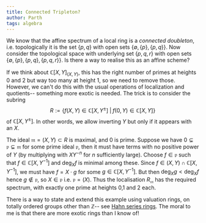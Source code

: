 ```yaml
---
title: Connected Tripleton?
author: Parth
tags: algebra
---
```


We know that the affine spectrum of a local ring is a _connected doubleton_,
i.e. topologically it is the set $\{p,q\}$ with open sets $\{\emptyset, \{p\},
\{p,q\}\}$. Now consider the topological space with underlying set $\{p,q,r\}$ 
with open sets $\{\emptyset, \{p\}, \{p,q\}, \{p,q,r\}\}$. Is there a way to 
realise this as an affine scheme? 

If we think about $\mathbb{C}[X,Y]_{(X,Y)}$, this has the right number of primes at heights $0$ and $2$ but way too many at height $1$, so we need to remove those. However, we can't do this with the usual operations of localization and quotients-- something more exotic is needed. The trick is to consider the subring $$R:=\{f(X,Y)\in \mathbb{C}[X,Y^\pm]\;|\; f(0,Y)\in \mathbb{C}[X,Y]\}$$ of $\mathbb{C}[X,Y^\pm].$ In other words, we allow inverting $Y$ but only if it appears with an $X$. 

The ideal $\mathfrak{m}=(X,Y)\subset R$ is maximal, and $0$ is prime. Suppose we
have $0\subsetneq \mathfrak{p}\subsetneq \mathfrak{m}$ for some prime ideal
$\mathfrak{p}$, then it must have terms with no positive power of $Y$ (by
multiplying with $XY^{-n}$ for $n$ sufficiently large). Choose $f\in
\mathfrak{p}$ such that $f\in \mathbb{C}[X,Y^{-1}]$ and $\text{deg}_Xf$ is
minimal among these. Since $f\in (X,Y)\cap \mathbb{C}[X,Y^{-1}]$, we must have $f=X\cdot g$ for some $g\in \mathbb{C}[X,Y^{-1}]$. But then $\text{deg}_Xg<\text{deg}_Xf$ hence $g\notin \mathfrak{p}$, so $X\in \mathfrak{p}$ i.e. $\mathfrak{p}=(X)$. Thus the localisation $R_\mathfrak{m}$ has the required spectrum, with exactly one prime at heights $0$,$1$ and $2$ each.

There is a way to state and extend this example using valuation rings, on totally ordered groups other than $\mathbb{Z}$-- see [Hahn series rings](https://en.wikipedia.org/wiki/Hahn_series). The moral to me is that there are more exotic rings than I know of! 
<!--more-->
